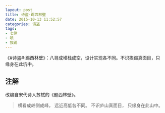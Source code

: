 ```yaml
---
layout: post
title: 诗盗·踢西林壁
date: 2015-10-13 11:52:57
categories: 诗盗
tags:
- 七律
- 喷
- 挨踢
---
```

《#诗盗#·踢西林壁》：八哥成堆栈成空，设计实现各不同。不识挨踢真面目，只缘身在此坑中。

## 注解

改编自宋代诗人苏轼的《题西林壁》。

> 横看成岭侧成峰，
> 远近高低各不同。
> 不识庐山真面目，
> 只缘身在此山中。
